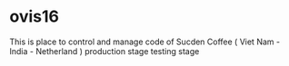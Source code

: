 # ovis16
This is place to control and manage code of Sucden Coffee ( Viet Nam - India - Netherland )
production stage
testing stage